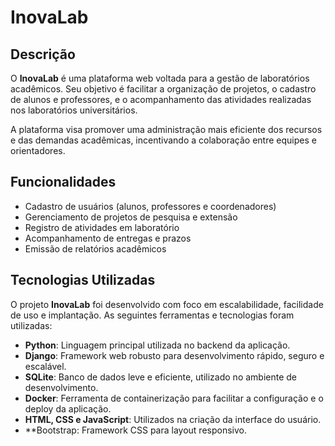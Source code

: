 # InovaLab

## Descrição

O **InovaLab** é uma plataforma web voltada para a gestão de laboratórios acadêmicos. Seu objetivo é facilitar a organização de projetos, o cadastro de alunos e professores, e o acompanhamento das atividades realizadas nos laboratórios universitários.

A plataforma visa promover uma administração mais eficiente dos recursos e das demandas acadêmicas, incentivando a colaboração entre equipes e orientadores.

## Funcionalidades

- Cadastro de usuários (alunos, professores e coordenadores)  
- Gerenciamento de projetos de pesquisa e extensão  
- Registro de atividades em laboratório  
- Acompanhamento de entregas e prazos  
- Emissão de relatórios acadêmicos  

## Tecnologias Utilizadas

O projeto **InovaLab** foi desenvolvido com foco em escalabilidade, facilidade de uso e implantação. As seguintes ferramentas e tecnologias foram utilizadas:

- **Python**: Linguagem principal utilizada no backend da aplicação.  
- **Django**: Framework web robusto para desenvolvimento rápido, seguro e escalável.  
- **SQLite**: Banco de dados leve e eficiente, utilizado no ambiente de desenvolvimento.  
- **Docker**: Ferramenta de containerização para facilitar a configuração e o deploy da aplicação.  
- **HTML, CSS e JavaScript**: Utilizados na criação da interface do usuário.  
- **Bootstrap: Framework CSS para layout responsivo.  
